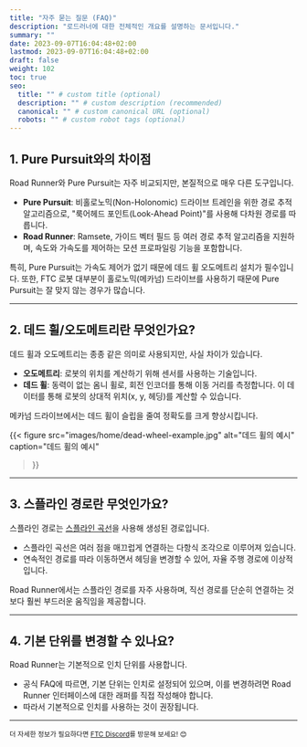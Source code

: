 ```yaml
---
title: "자주 묻는 질문 (FAQ)"
description: "로드러너에 대한 전체적인 개요를 설명하는 문서입니다."
summary: ""
date: 2023-09-07T16:04:48+02:00
lastmod: 2023-09-07T16:04:48+02:00
draft: false
weight: 102
toc: true
seo:
  title: "" # custom title (optional)
  description: "" # custom description (recommended)
  canonical: "" # custom canonical URL (optional)
  robots: "" # custom robot tags (optional)
---
```


## **1. Pure Pursuit와의 차이점**
Road Runner와 Pure Pursuit는 자주 비교되지만, 본질적으로 매우 다른 도구입니다.

- **Pure Pursuit**: 비홀로노믹(Non-Holonomic) 드라이브 트레인을 위한 경로 추적 알고리즘으로, "룩어헤드 포인트(Look-Ahead Point)"를 사용해 다차원 경로를 따릅니다.
- **Road Runner**: Ramsete, 가이드 벡터 필드 등 여러 경로 추적 알고리즘을 지원하며, 속도와 가속도를 제어하는 모션 프로파일링 기능을 포함합니다.

특히, Pure Pursuit는 가속도 제어가 없기 때문에 데드 휠 오도메트리 설치가 필수입니다. 또한, FTC 로봇 대부분이 홀로노믹(메카넘) 드라이브를 사용하기 때문에 Pure Pursuit는 잘 맞지 않는 경우가 많습니다.

---

## **2. 데드 휠/오도메트리란 무엇인가요?**
데드 휠과 오도메트리는 종종 같은 의미로 사용되지만, 사실 차이가 있습니다.

- **오도메트리**: 로봇의 위치를 계산하기 위해 센서를 사용하는 기술입니다.
- **데드 휠**: 동력이 없는 옴니 휠로, 회전 인코더를 통해 이동 거리를 측정합니다. 이 데이터를 통해 로봇의 상대적 위치(x, y, 헤딩)를 계산할 수 있습니다.

메카넘 드라이브에서는 데드 휠이 슬립을 줄여 정확도를 크게 향상시킵니다.

{{< figure
src="images/home/dead-wheel-example.jpg"
alt="데드 휠의 예시"
caption="데드 휠의 예시"
>}}

---

## **3. 스플라인 경로란 무엇인가요?**
스플라인 경로는 [스플라인 곡선](<https://www.wikiwand.com/en/Spline_(mathematics)>)을 사용해 생성된 경로입니다.
- 스플라인 곡선은 여러 점을 매끄럽게 연결하는 다항식 조각으로 이루어져 있습니다.
- 연속적인 경로를 따라 이동하면서 헤딩을 변경할 수 있어, 자율 주행 경로에 이상적입니다.

Road Runner에서는 스플라인 경로를 자주 사용하며, 직선 경로를 단순히 연결하는 것보다 훨씬 부드러운 움직임을 제공합니다.

---

## **4. 기본 단위를 변경할 수 있나요?**
Road Runner는 기본적으로 인치 단위를 사용합니다.
- 공식 FAQ에 따르면, 기본 단위는 인치로 설정되어 있으며, 이를 변경하려면 Road Runner 인터페이스에 대한 래퍼를 직접 작성해야 합니다.
- 따라서 기본적으로 인치를 사용하는 것이 권장됩니다.

---

<small> 더 자세한 정보가 필요하다면 <a href="https://discord.gg/first-tech-challenge">FTC Discord</a>를 방문해 보세요! 😊 </small>
